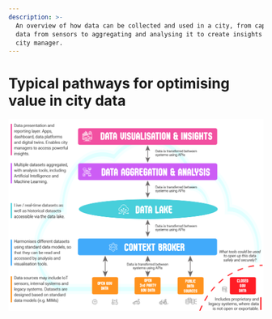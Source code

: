 ```yaml
---
description: >-
  An overview of how data can be collected and used in a city, from capturing
  data from sensors to aggregating and analysing it to create insights for the
  city manager.
---
```


# Typical pathways for optimising value in city data

![Typical pathways for optimising value in city data](../.gitbook/assets/cloudvisualisation_003a.png)

